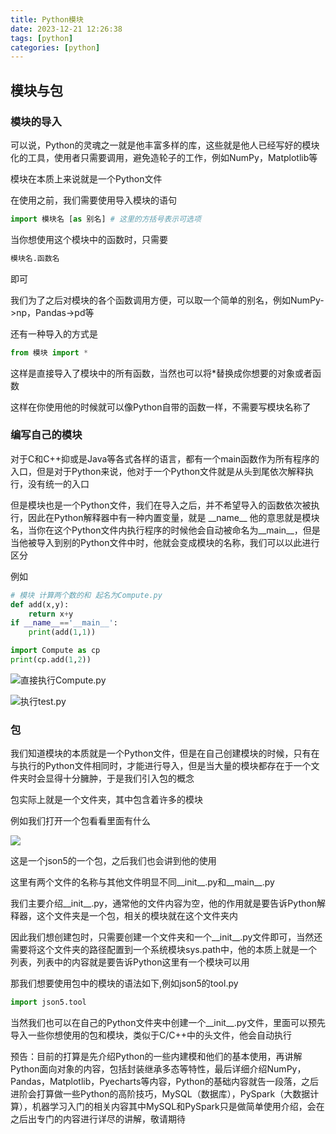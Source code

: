 ```yaml
---
title: Python模块
date: 2023-12-21 12:26:38
tags: [python]
categories: [python]
---
```


## 模块与包

### 模块的导入

可以说，Python的灵魂之一就是他丰富多样的库，这些就是他人已经写好的模块化的工具，使用者只需要调用，避免造轮子的工作，例如NumPy，Matplotlib等

模块在本质上来说就是一个Python文件

在使用之前，我们需要使用导入模块的语句

```python
import 模块名 [as 别名] # 这里的方括号表示可选项
```

当你想使用这个模块中的函数时，只需要

```python
模块名.函数名
```

即可

我们为了之后对模块的各个函数调用方便，可以取一个简单的别名，例如NumPy->np，Pandas->pd等

还有一种导入的方式是

```python
from 模块 import *
```

这样是直接导入了模块中的所有函数，当然也可以将*替换成你想要的对象或者函数

这样在你使用他的时候就可以像Python自带的函数一样，不需要写模块名称了

### 编写自己的模块

对于C和C++抑或是Java等各式各样的语言，都有一个main函数作为所有程序的入口，但是对于Python来说，他对于一个Python文件就是从头到尾依次解释执行，没有统一的入口

但是模块也是一个Python文件，我们在导入之后，并不希望导入的函数依次被执行，因此在Python解释器中有一种内置变量，就是 \_\_name\_\_ 他的意思就是模块名，当你在这个Python文件内执行程序的时候他会自动被命名为\_\_main\_\_，但是当他被导入到别的Python文件中时，他就会变成模块的名称，我们可以以此进行区分

例如

```python
# 模块 计算两个数的和 起名为Compute.py
def add(x,y):
	return x+y
if __name__=='__main__':
	print(add(1,1))
```

```python
import Compute as cp
print(cp.add(1,2))
```

![直接执行Compute.py](https://s2.loli.net/2023/12/21/vP8TUkKWtzmEs2C.png)

![执行test.py](https://s2.loli.net/2023/12/21/WOVjJ7cRDE3Q9Xn.png)

### 包

我们知道模块的本质就是一个Python文件，但是在自己创建模块的时候，只有在与执行的Python文件相同时，才能进行导入，但是当大量的模块都存在于一个文件夹时会显得十分臃肿，于是我们引入包的概念

包实际上就是一个文件夹，其中包含着许多的模块

例如我们打开一个包看看里面有什么

![](https://s2.loli.net/2023/12/21/hQkCbFS8XgsNA13.png)

这是一个json5的一个包，之后我们也会讲到他的使用

这里有两个文件的名称与其他文件明显不同\_\_init\_\_.py和\_\_main\_\_.py

我们主要介绍\_\_init\_\_.py，通常他的文件内容为空，他的作用就是要告诉Python解释器，这个文件夹是一个包，相关的模块就在这个文件夹内

因此我们想创建包时，只需要创建一个文件夹和一个\_\_init\_\_.py文件即可，当然还需要将这个文件夹的路径配置到一个系统模块sys.path中，他的本质上就是一个列表，列表中的内容就是要告诉Python这里有一个模块可以用

那我们想要使用包中的模块的语法如下,例如json5的tool.py

```python
import json5.tool
```

当然我们也可以在自己的Python文件夹中创建一个\_\_init\_\_.py文件，里面可以预先导入一些你想使用的包和模块，类似于C/C++中的头文件，他会自动执行

预告：目前的打算是先介绍Python的一些内建模和他们的基本使用，再讲解Python面向对象的内容，包括封装继承多态等特性，最后详细介绍NumPy，Pandas，Matplotlib，Pyecharts等内容，Python的基础内容就告一段落，之后进阶会打算做一些Python的高阶技巧，MySQL（数据库），PySpark（大数据计算），机器学习入门的相关内容其中MySQL和PySpark只是做简单使用介绍，会在之后出专门的内容进行详尽的讲解，敬请期待

